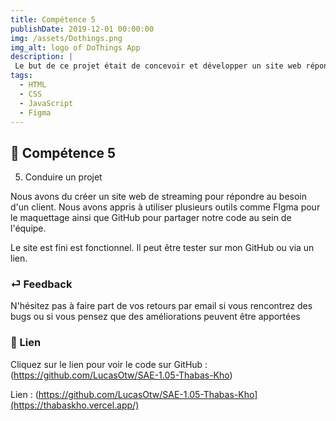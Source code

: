 ```yaml
---
title: Compétence 5
publishDate: 2019-12-01 00:00:00
img: /assets/Dothings.png
img_alt: logo of DoThings App
description: |
 Le but de ce projet était de concevoir et développer un site web répondant aux besoins d'un client.
tags:
  - HTML
  - CSS
  - JavaScript
  - Figma
---
```


## 🎉 Compétence 5

5) Conduire un projet
> 

Nous avons du créer un site web de streaming pour répondre au besoin d'un client. Nous avons appris à utiliser plusieurs outils comme FIgma pour le maquettage ainsi que GitHub pour partager notre code au sein de l'équipe.

Le site est fini est fonctionnel. Il peut être tester sur mon GitHub ou via un lien.




### ⏎ Feedback 

N'hésitez pas à faire part de vos retours par email si vous rencontrez des bugs ou si vous pensez que des améliorations peuvent être apportées

### 🔗 Lien


Cliquez sur le lien pour voir le code sur GitHub : (https://github.com/LucasOtw/SAE-1.05-Thabas-Kho)

Lien : (https://github.com/LucasOtw/SAE-1.05-Thabas-Kho](https://thabaskho.vercel.app/)






